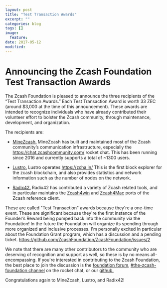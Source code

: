 ```yaml
---
layout: post
title: "Test Transaction Awards"
excerpt: ""
categories: blog
tags: []
image:
  feature:
date: 2017-05-12
modified: 
---
```

    
Announcing the Zcash Foundation Test Transaction Awards
===

The Zcash Foundation is pleased to announce the three recipients of the “Test Transaction Awards.” Each Test Transaction Award is worth 33 ZEC (around $3,000 at the time of this announcement). These awards are intended to recognize individuals who have already contributed their volunteer effort to bolster the Zcash community, through maintenance, development, and organization.

The recipients are:

- [MineZcash.](https://zcashcommunity.com/) MineZcash has built and maintained most of the Zcash community’s communication infrastructure, especially the https://chat.zcashcommunity.com/ rocket chat. This has been running since 2016 and currently supports a total of ~1300 users.

- [Lustro.](https://explorer.zcha.in/about) Lustro operates https://zcha.in/ This is the first block explorer for the zcash blockchain, and also provides statistics and network information such as the number of nodes on the network.

- [Radix42.](https://twitter.com/radix42) Radix42 has contributed a variety of Zcash related tools, and in particular maintains the [Zcash4win](https://zcash4win.com/) and [Zcash4Mac](https://zcash4mac.com/) ports of the Zcash reference client.

These are called "Test Transaction" awards because they're a one-time event. These are significant because they're the first instance of the Founder’s Reward being pumped back into the community via the Foundation!
In the future the Foundation will organize its spending through more organized and inclusive processes. I'm personally excited in particular about the Foundation Grant program, which has a discussion and a pending ticket. https://github.com/ZcashFoundation/ZcashFoundation/issues/2

We note that there are many other contributors to the community who are deserving of recognition and support as well, so these is by no means all-encompassing. If you're interested in contributing to the Zcash Foundation, the best place to join the discussion is the [foundation forum](https://forum.z.cash/c/foundation), [#the-zcash-foundation channel](https://chat.zcashcommunity.com/channel/the-zcash-foundation) on the rocket chat, or our [github.](https://github.com/ZcashFoundation/ZcashFoundation)

Congratulations again to MineZcash, Lustro, and Radix42!
